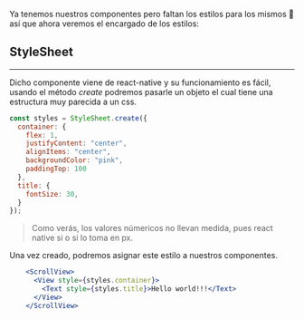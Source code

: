 Ya tenemos nuestros componentes pero faltan los estilos para los mismos 🤨 así que ahora veremos el encargado de los estilos:

## StyleSheet
---

Dicho componente viene de react-native y su funcionamiento es fácil, usando el método *create* podremos pasarle un objeto el cual tiene una estructura muy parecida a un css.

```js
const styles = StyleSheet.create({
  container: {
    flex: 1,
    justifyContent: "center",
    alignItems: "center",
    backgroundColor: "pink",
    paddingTop: 100
  },
  title: {
    fontSize: 30,
  }
});
```

> Como verás, los valores númericos no llevan medida, pues react native si o si lo toma en px.

Una vez creado, podremos asignar este estilo a nuestros componentes.

```jsx
    <ScrollView>
      <View style={styles.container}>
        <Text style={styles.title}>Hello world!!!</Text>
      </View>
    </ScrollView>
```

